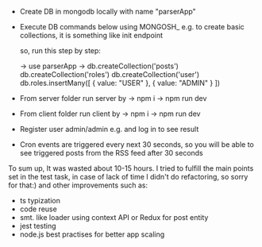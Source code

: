 
- Create DB in mongodb locally with name "parserApp"

- Execute DB commands below using MONGOSH_ e.g. to create basic collections, it is something like init endpoint

  so, run this step by step:

  -> use parserApp
  -> db.createCollection('posts')
     db.createCollection('roles')
     db.createCollection('user')
     db.roles.insertMany([
     {
     value: "USER"
     },
     {
     value: "ADMIN"
     }
     ])

- From server folder run server by -> npm i -> npm run dev

- From client folder run client by -> npm i -> npm run dev

- Register user admin/admin e.g. and log in to see result

- Сron events are triggered every next 30 seconds, so you will be able to see triggered posts from the RSS feed after 30 seconds


To sum up, It was wasted about 10-15 hours. I tried to fulfill the main points set in the test task, in case of lack of time I didn't do refactoring, so sorry for that:) and other improvements such as:
- ts typization
- code reuse
- smt. like loader using context API or Redux for post entity
- jest testing
- node.js best practises for better app scaling

